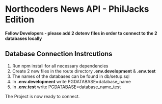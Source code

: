# Northcoders News API - PhilJacks Edition

**Fellow Developers - please add 2 dotenv files in order to connect to the 2 databases locally**

## Database Connection Instrcutions
1. Run npm install for all necessary dependencies 
2. Create 2 new files in the route directory **.env.development** & **.env.test**
3. The names of the databases can be found in db/setup.sql
4. In **.env.development** write PGDATABASE=database_name
5. In **.env.test** write PGDATABASE=database_name_test

The Project is now ready to connect.



